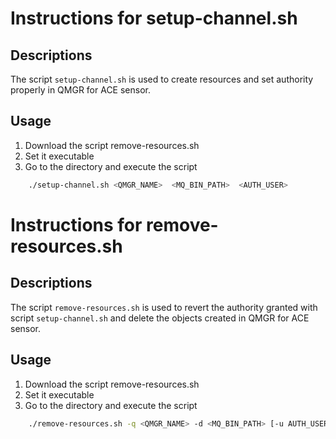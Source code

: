 # Instructions for setup-channel.sh
## Descriptions 
The script `setup-channel.sh` is used to create resources and set authority properly in QMGR for ACE sensor. 
## Usage
1. Download the script remove-resources.sh 
2. Set it executable
3. Go to the directory and execute the script
```sh
    ./setup-channel.sh <QMGR_NAME>  <MQ_BIN_PATH>  <AUTH_USER>
```
# Instructions for remove-resources.sh
## Descriptions
The script `remove-resources.sh` is used to revert the authority granted with script `setup-channel.sh` and delete the objects created in QMGR for ACE sensor. 
## Usage
1. Download the script remove-resources.sh 
2. Set it executable
3. Go to the directory and execute the script
```sh
    ./remove-resources.sh -q <QMGR_NAME> -d <MQ_BIN_PATH> [-u AUTH_USER] [-l LISTENER_NAME]  [-c CHANNEL_NAME]  [-t TOPIC_NAME]
```
   




